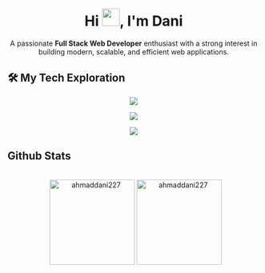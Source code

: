 <h1 align="center">Hi <img src="https://media.giphy.com/media/hvRJCLFzcasrR4ia7z/giphy.gif" width="35">, I'm Dani</h1>
<p align="center">A passionate <b>Full Stack Web Developer</b> enthusiast with a strong interest in building modern, scalable, and efficient web applications.</p>

<h2>🛠️ My Tech Exploration</h2>

<p align="center">
    <img src="https://skillicons.dev/icons?i=html,css,js,ts,bootstrap,tailwind" />
</p>
<p align="center">
    <img src="https://skillicons.dev/icons?i=nodejs,react,redux,vue,express,prisma,mysql,mongo" />
</p>
<p align="center">
    <img src="https://skillicons.dev/icons?i=git,github,vscode" />
</p>

<h2>Github Stats</h2>

<p align="center">
	<br/> &nbsp;
	<img align="center" height="170em" src="https://github-readme-stats-eight-theta.vercel.app/api?username=ahmaddani227&show_icons=true&locale=en&theme=algolia&include_all_commits=true&count_private=true&hide_border=true" alt="ahmaddani227" />
    <img align="center" height="170em" src="https://github-readme-stats-eight-theta.vercel.app/api/top-langs?username=ahmaddani227&show_icons=true&locale=en&layout=compact&theme=algolia&hide_border=true" alt="ahmaddani227" />
</p>
